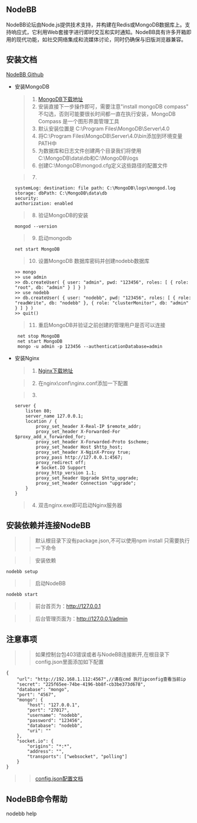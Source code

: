 ## NodeBB

NodeBB论坛由Node.js提供技术支持，并构建在Redis或MongoDB数据库上。支持响应式，它利用Web套接字进行即时交互和实时通知。NodeBB具有许多开箱即用的现代功能，如社交网络集成和流媒体讨论，同时仍确保与旧版浏览器兼容。

## 安装文档

[NodeBB Github](https://github.com/NodeBB/NodeBB)

* 安装MongoDB

    > 1. [MongoDB下载地址](https://www.mongodb.com/download-center/community)
    > 2. 安装直接下一步操作即可，需要注意"install mongoDB compass" 不勾选，否则可能要很长时间都一直在执行安装，MongoDB Compass 是一个图形界面管理工具
    > 3. 默认安装位置是 C:\Program Files\MongoDB\Server\4.0
    > 4. 将C:\Program Files\MongoDB\Server\4.0\bin添加到环境变量PATH中
    > 5. 为数据库和日志文件创建两个目录我们将使用C:\MongoDB\data\db和C:\MongoDB\logs
    > 6. 创建C:\MongoDB\mongod.cfg定义这些路径的配置文件
    
    > 7. 
    ```
    systemLog: destination: file path: C:\MongoDB\logs\mongod.log storage: dbPath: C:\MongoDB\data\db
    security:
    authorization: enabled
    ```
  > 8. 验证MongoDB的安装
  ```
  mongod --version
  ```
  > 9. 启动mongodb
  ```
  net start MongoDB 
  ```
  > 10. 设置MongoDB 数据库密码并创建nodebb数据库
  ```
  >> mongo
  >> use admin
  >> db.createUser( { user: "admin", pwd: "123456", roles: [ { role: "root", db: "admin" } ] } )
  >> use nodebb
  >> db.createUser( { user: "nodebb", pwd: "123456", roles: [ { role: "readWrite", db: "nodebb" }, { role: "clusterMonitor", db: "admin" } ] } )
  >> quit()
  ```
  > 11. 重启MongoDB并验证之前创建的管理用户是否可以连接
  ```
   net stop MongoDB
   net start MongoDB
   mongo -u admin -p 123456 --authenticationDatabase=admin
  ```
  
* 安装Nginx

    > 1. [Nginx下载地址](http://nginx.org/en/download.html)

    > 2. 在nginx\conf\nginx.conf添加一下配置

    > 3. 
    ```
    server {
        listen 80;
        server_name 127.0.0.1;
        location / {
            proxy_set_header X-Real-IP $remote_addr;
            proxy_set_header X-Forwarded-For $proxy_add_x_forwarded_for;
            proxy_set_header X-Forwarded-Proto $scheme;
            proxy_set_header Host $http_host;
            proxy_set_header X-NginX-Proxy true;
            proxy_pass http://127.0.0.1:4567;
            proxy_redirect off;
            # Socket.IO Support
            proxy_http_version 1.1;
            proxy_set_header Upgrade $http_upgrade;
            proxy_set_header Connection "upgrade";
        }
    }
    ```
    > 4. 双击nginx.exe即可启动Nginx服务器


## 安装依赖并连接NodeBB

>> 默认根目录下没有package.json,不可以使用npm install 只需要执行一下命令

>> 安装依赖
```
nodebb setup 
```
>> 启动NodeBB
```
nodebb start
```
>> 前台首页为：http://127.0.0.1

>> 后台管理页面为：http://127.0.0.1/admin

## 注意事项
>> 如果控制台包403错误或者与NodeBB连接断开,在根目录下config.json里面添加如下配置
```
{
    "url": "http://192.168.1.112:4567",//请在cmd 执行ipconfig查看当前ip
    "secret": "225f65ee-74be-4196-bb8f-cb3be373d678",
    "database": "mongo",
    "port": "4567",
    "mongo": {
        "host": "127.0.0.1",
        "port": "27017",
        "username": "nodebb",
        "password": "123456", 
        "database": "nodebb",
        "uri": ""
    },
    "socket.io": {
        "origins": "*:*",
        "address": "",
        "transports": ["websocket", "polling"]
    }
}
```

>>[config.json配置文档](https://docs.nodebb.org/configuring/config/)

## NodeBB命令帮助

nodebb help



